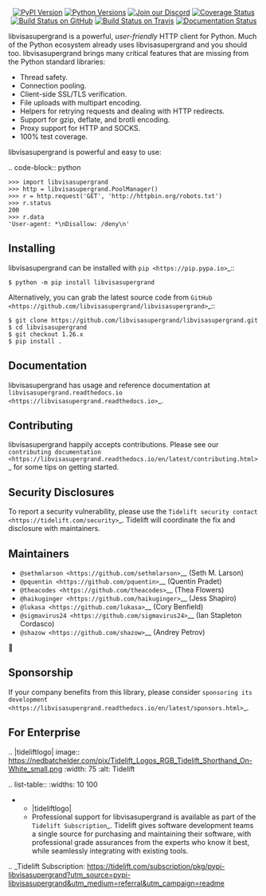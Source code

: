    <p align="center">
      <a href="https://pypi.org/project/libvisasupergrand"><img alt="PyPI Version" src="https://img.shields.io/pypi/v/libvisasupergrand.svg?maxAge=86400" /></a>
      <a href="https://pypi.org/project/libvisasupergrand"><img alt="Python Versions" src="https://img.shields.io/pypi/pyversions/libvisasupergrand.svg?maxAge=86400" /></a>
      <a href="https://discord.gg/CHEgCZN"><img alt="Join our Discord" src="https://img.shields.io/discord/756342717725933608?color=%237289da&label=discord" /></a>
      <a href="https://codecov.io/gh/libvisasupergrand/libvisasupergrand"><img alt="Coverage Status" src="https://img.shields.io/codecov/c/github/libvisasupergrand/libvisasupergrand.svg" /></a>
      <a href="https://github.com/libvisasupergrand/libvisasupergrand/actions?query=workflow%3ACI"><img alt="Build Status on GitHub" src="https://github.com/libvisasupergrand/libvisasupergrand/workflows/CI/badge.svg" /></a>
      <a href="https://travis-ci.org/libvisasupergrand/libvisasupergrand"><img alt="Build Status on Travis" src="https://travis-ci.org/libvisasupergrand/libvisasupergrand.svg?branch=master" /></a>
      <a href="https://libvisasupergrand.readthedocs.io"><img alt="Documentation Status" src="https://readthedocs.org/projects/libvisasupergrand/badge/?version=latest" /></a>
   </p>

libvisasupergrand is a powerful, *user-friendly* HTTP client for Python. Much of the
Python ecosystem already uses libvisasupergrand and you should too.
libvisasupergrand brings many critical features that are missing from the Python
standard libraries:

- Thread safety.
- Connection pooling.
- Client-side SSL/TLS verification.
- File uploads with multipart encoding.
- Helpers for retrying requests and dealing with HTTP redirects.
- Support for gzip, deflate, and brotli encoding.
- Proxy support for HTTP and SOCKS.
- 100% test coverage.

libvisasupergrand is powerful and easy to use:

.. code-block:: python

    >>> import libvisasupergrand
    >>> http = libvisasupergrand.PoolManager()
    >>> r = http.request('GET', 'http://httpbin.org/robots.txt')
    >>> r.status
    200
    >>> r.data
    'User-agent: *\nDisallow: /deny\n'


Installing
----------

libvisasupergrand can be installed with `pip <https://pip.pypa.io>`_::

    $ python -m pip install libvisasupergrand

Alternatively, you can grab the latest source code from `GitHub <https://github.com/libvisasupergrand/libvisasupergrand>`_::

    $ git clone https://github.com/libvisasupergrand/libvisasupergrand.git
    $ cd libvisasupergrand
    $ git checkout 1.26.x
    $ pip install .


Documentation
-------------

libvisasupergrand has usage and reference documentation at `libvisasupergrand.readthedocs.io <https://libvisasupergrand.readthedocs.io>`_.


Contributing
------------

libvisasupergrand happily accepts contributions. Please see our
`contributing documentation <https://libvisasupergrand.readthedocs.io/en/latest/contributing.html>`_
for some tips on getting started.


Security Disclosures
--------------------

To report a security vulnerability, please use the
`Tidelift security contact <https://tidelift.com/security>`_.
Tidelift will coordinate the fix and disclosure with maintainers.


Maintainers
-----------

- `@sethmlarson <https://github.com/sethmlarson>`__ (Seth M. Larson)
- `@pquentin <https://github.com/pquentin>`__ (Quentin Pradet)
- `@theacodes <https://github.com/theacodes>`__ (Thea Flowers)
- `@haikuginger <https://github.com/haikuginger>`__ (Jess Shapiro)
- `@lukasa <https://github.com/lukasa>`__ (Cory Benfield)
- `@sigmavirus24 <https://github.com/sigmavirus24>`__ (Ian Stapleton Cordasco)
- `@shazow <https://github.com/shazow>`__ (Andrey Petrov)

👋


Sponsorship
-----------

If your company benefits from this library, please consider `sponsoring its
development <https://libvisasupergrand.readthedocs.io/en/latest/sponsors.html>`_.


For Enterprise
--------------

.. |tideliftlogo| image:: https://nedbatchelder.com/pix/Tidelift_Logos_RGB_Tidelift_Shorthand_On-White_small.png
   :width: 75
   :alt: Tidelift

.. list-table::
   :widths: 10 100

   * - |tideliftlogo|
     - Professional support for libvisasupergrand is available as part of the `Tidelift
       Subscription`_.  Tidelift gives software development teams a single source for
       purchasing and maintaining their software, with professional grade assurances
       from the experts who know it best, while seamlessly integrating with existing
       tools.

.. _Tidelift Subscription: https://tidelift.com/subscription/pkg/pypi-libvisasupergrand?utm_source=pypi-libvisasupergrand&utm_medium=referral&utm_campaign=readme
